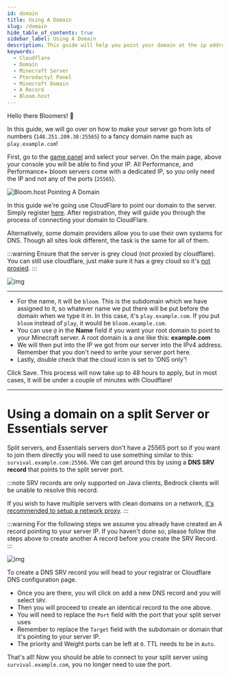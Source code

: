 ```yaml
---
id: domain
title: Using A Domain
slug: /domain
hide_table_of_contents: true
sidebar_label: Using A Domain
description: This guide will help you point your domain at the ip address of your minecraft server.
keywords:
  - Cloudflare
  - Domain
  - Minecraft Server
  - Pterodactyl Panel
  - Minecraft Domain
  - A Record
  - Bloom.host
---
```


Hello there Bloomers! 👋 

In this guide, we will go over on how to make your server go from lots of numbers (`148.251.209.38:25565`) to a fancy domain name such as `play.example.com`!

First, go to the [game panel](https://mc.bloom.host) and select your server. On the main page, above your console you will be able to find your IP. All Performance, and Performance+ bloom servers come with a dedicated IP, so you only need the IP and not any of the ports (`25565`). 

![Bloom.host Pointing A Domain](/running_a_server/domain/1.png)

In this guide we're going use CloudFlare to point our domain to the server. Simply register [here](https://dash.cloudflare.com/sign-up). After registration, they will guide you through the process of connecting your domain to CloudFlare.

Alternatively, some domain providers allow you to use their own systems for DNS. Though all sites look different, the task is the same for all of them. 

:::warning
Ensure that the server is grey cloud (not proxied by cloudflare). You can still use cloudflare, just make sure it has a grey cloud so it's <u>not proxied</u>.
:::

![img](/running_a_server/domain/2.png)

---

- For the name, it will be `bloom`. This is the subdomain which we have assigned to it, so whatever name we put there will be put before the domain when we type it in. In this case, it's `play.example.com`. If you put `bloom` instead of `play`, it would be `bloom.example.com`. 
- You can use `@` in the **Name** field if you want your root domain to point to your Minecraft server. A root domain is a one like this: **example.com**
- We will then put into the IP we got from our server into the IPv4 address. Remember that you don't need to write your server port here.
- Lastly, double check that the cloud icon is set to 'DNS only'!

Click Save. This process will now take up to 48 hours to apply, but in most cases, it will be under a couple of minutes with Cloudflare!

---
# Using a domain on a split Server or Essentials server

Split servers, and Essentials servers don't have a 25565 port so if you want to join them directly you will need to use something similar to this: `survival.example.com:25566`. We can get around this by using a **DNS SRV record** that points to the split server port.

:::note
SRV records are only supported on Java clients, Bedrock clients will be unable to resolve this record.

If you wish to have multiple servers with clean domains on a network, [it's recommended to setup a network proxy](../running_a_server/velocity.md).
:::

:::warning
For the following steps we assume you already have created an A record pointing to your server IP. If you haven't done so, please follow the steps above to create another A record before you create the SRV Record.
:::

![img](/running_a_server/domain/3.png)

To create a DNS SRV record you will head to your registrar or Cloudflare DNS configuration page. 
- Once you are there, you will click on add a new DNS record and you will select `SRV`.
- Then you will proceed to create an identical record to the one above. 
- You will need to replace the `Port` field with the port that your split server uses
- Remember to replace the `Target` field with the subdomain or domain that it's pointing to your server IP.
- The priority and Weight ports can be left at `0`. TTL needs to be in `Auto`.

That's all! Now you should be able to connect to your split server using `survival.example.com`, you no longer need to use the port.
